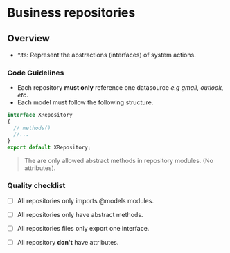 # Business repositories

## Overview
  - *.ts:  Represent the abstractions (interfaces) of system actions.

### Code Guidelines

- Each repository **must only** reference one datasource *e.g gmail, outlook, etc*.
- Each model must follow the following structure.
```typescript
interface XRepository
{
  // methods()
  //...
}
export default XRepository;
```
  > The are only allowed abstract methods in repository modules. (No attributes).

### Quality checklist

- [ ] All repositories only imports @models modules.
- [ ] All repositories only have abstract methods.
-[ ] All repositories files only export one interface.
- [ ] All repository **don't** have attributes.


